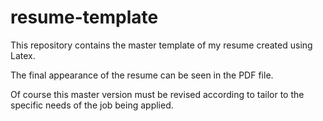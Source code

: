 # resume-template
This repository contains the master template of my resume created using Latex.

The final appearance of the resume can be seen in the PDF file.

Of course this master version must be revised according to tailor to the specific needs of the job being applied.
